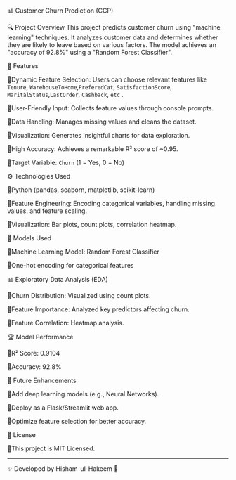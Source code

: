 📊 Customer Churn Prediction (CCP)

🔍 Project Overview
  This project predicts customer churn using "machine learning" techniques. It analyzes customer data and determines whether they are likely to leave based on various factors. The model achieves an "accuracy of 92.8%" using a "Random Forest Classifier".

🚀 Features

🔸Dynamic Feature Selection: Users can choose relevant features like `Tenure`, `WarehouseToHome`,`PreferedCat`, `SatisfactionScore`, `MaritalStatus`,`LastOrder`, `Cashback`, `etc` .

🔸User-Friendly Input: Collects feature values through console prompts.

🔸Data Handling: Manages missing values and cleans the dataset.

🔸Visualization: Generates insightful charts for data exploration.

🔸High Accuracy: Achieves a remarkable R² score of ~0.95.

🔸Target Variable: `Churn` (1 = Yes, 0 = No)

⚙️ Technologies Used

 🔸Python (pandas, seaborn, matplotlib, scikit-learn)

 🔸Feature Engineering: Encoding categorical variables, handling missing values, and feature scaling.

 🔸Visualization: Bar plots, count plots, correlation heatmap.

🧠 Models Used

 🔸Machine Learning Model: Random Forest Classifier

 🔸One-hot encoding for categorical features

📊 Exploratory Data Analysis (EDA)

 🔸Churn Distribution: Visualized using count plots.

 🔸Feature Importance: Analyzed key predictors affecting churn.

 🔸Feature Correlation: Heatmap analysis.

🏆 Model Performance

 🔸R² Score: 0.9104

 🔸Accuracy: 92.8%

🏰 Future Enhancements

 🔸Add deep learning models (e.g., Neural Networks).

 🔸Deploy as a Flask/Streamlit web app.

 🔸Optimize feature selection for better accuracy.

🐝 License

 🔸This project is MIT Licensed.

---
✨ Developed by Hisham-ul-Hakeem 🚀

